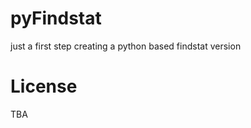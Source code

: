 pyFindstat
==========

just a first step creating a python based findstat version

License
=======

TBA
